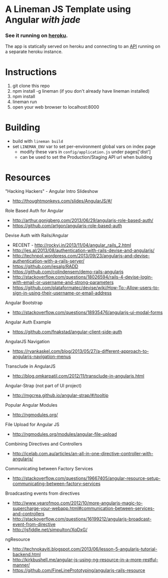 # A Lineman JS Template using Angular *with jade*

### See it running on [heroku](http://ng-rails-stack-client.herokuapp.com).

The app is statically served on heroku 
and connecting to an [API](https://github.com/dcunited001/rails-stack) 
running on a separate heroku instance.

# Instructions

1. git clone this repo
2. npm install -g lineman (if you don't already have lineman installed)
3. npm install
4. lineman run
5. open your web browser to localhost:8000

# Building

- build with `lineman build`
- set `LINEMAN_ENV` var to set per-environment global vars on index page
  - modify these vars in `config/application.js` under pages['dist']
  - can be used to set the Production/Staging API url when building

# Resources

"Hacking Hackers" - Angular Intro Slideshow

- http://thoughtmonkeys.com/slides/AngularJS/#/

Role Based Auth for Angular 

- http://arthur.gonigberg.com/2013/06/29/angularjs-role-based-auth/
- https://github.com/artgon/angularjs-role-based-auth

Devise Auth with Rails/Angular

- RECENT - http://rockyj.in/2013/11/04/angular_rails_2.html
- http://jes.al/2013/08/authentication-with-rails-devise-and-angularjs/
- http://technpol.wordpress.com/2013/09/23/angularjs-and-devise-authentication-with-a-rails-server/
- https://github.com/jesalg/RADD
- https://github.com/colindensem/demo-rails-angularjs
- http://stackoverflow.com/questions/18026594/rails-4-devise-login-with-email-or-username-and-strong-parameters
- https://github.com/plataformatec/devise/wiki/How-To:-Allow-users-to-sign-in-using-their-username-or-email-address

Angular Bootstrap

- http://stackoverflow.com/questions/18935476/angularjs-ui-modal-forms

Angular Auth Example

- https://github.com/fnakstad/angular-client-side-auth

AngularJS Navigation 

- https://ryankaskel.com/blog/2013/05/27/a-different-approach-to-angularjs-navigation-menus

Transclude in AngularJS 

- http://blog.omkarpatil.com/2012/11/transclude-in-angularjs.html

Angular-Strap (not part of UI project) 

- http://mgcrea.github.io/angular-strap/#/tooltip

Popular Angular Modules

- http://ngmodules.org/

File Upload for Angular JS

- http://ngmodules.org/modules/angular-file-upload

Combining Directives and Controllers

- http://icelab.com.au/articles/an-all-in-one-directive-controller-with-angularjs/

Communicating between Factory Services

- http://stackoverflow.com/questions/19667405/angular-resource-setup-communicating-between-factory-services

Broadcasting events from directives

- http://www.yearofmoo.com/2012/10/more-angularjs-magic-to-supercharge-your-webapp.html#communication-between-services-and-controllers
- http://stackoverflow.com/questions/16199212/angularjs-broadcast-event-from-directive
- http://jsfiddle.net/simpulton/XqDxG/

ngResource

- http://technokayiti.blogspot.com/2013/06/lesson-5-angularjs-tutorial-backend.html
- http://kirkbushell.me/angular-js-using-ng-resource-in-a-more-restful-manner/
- https://github.com/FineLinePrototyping/angularjs-rails-resource
